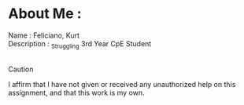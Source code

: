 # About Me :
Name : Feliciano, Kurt <br>
Description : <sub>Struggling</sub> 3rd Year CpE Student<br><br>

> [!CAUTION]
> I affirm that I have not given or received any unauthorized help on this assignment, and that this work is my own.

